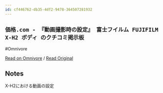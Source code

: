 ```yaml
---
id: cf446762-db35-4df2-9478-364507281932
---
```


## `価格.com - 『動画撮影時の設定』 富士フイルム FUJIFILM X-H2 ボディ のクチコミ掲示板`
#Omnivore

[Read on Omnivore](https://omnivore.app/me/https-s-kakaku-com-bbs-k-0001471431-sort-id-25013089-19090f0474b) / [Read Original](https://bbs.kakaku.com/bbs/K0001471431/SortID=25013089/)

## Notes

X-H2における動画の設定

